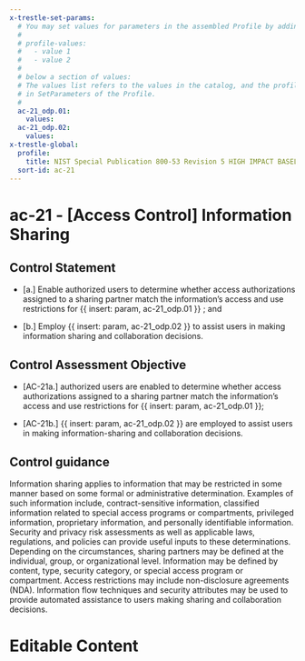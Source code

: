 ```yaml
---
x-trestle-set-params:
  # You may set values for parameters in the assembled Profile by adding
  #
  # profile-values:
  #   - value 1
  #   - value 2
  #
  # below a section of values:
  # The values list refers to the values in the catalog, and the profile-values represent values
  # in SetParameters of the Profile.
  #
  ac-21_odp.01:
    values:
  ac-21_odp.02:
    values:
x-trestle-global:
  profile:
    title: NIST Special Publication 800-53 Revision 5 HIGH IMPACT BASELINE
  sort-id: ac-21
---
```


# ac-21 - \[Access Control\] Information Sharing

## Control Statement

- \[a.\] Enable authorized users to determine whether access authorizations assigned to a sharing partner match the information’s access and use restrictions for {{ insert: param, ac-21_odp.01 }} ; and

- \[b.\] Employ {{ insert: param, ac-21_odp.02 }} to assist users in making information sharing and collaboration decisions.

## Control Assessment Objective

- \[AC-21a.\] authorized users are enabled to determine whether access authorizations assigned to a sharing partner match the information’s access and use restrictions for {{ insert: param, ac-21_odp.01 }};

- \[AC-21b.\] {{ insert: param, ac-21_odp.02 }} are employed to assist users in making information-sharing and collaboration decisions.

## Control guidance

Information sharing applies to information that may be restricted in some manner based on some formal or administrative determination. Examples of such information include, contract-sensitive information, classified information related to special access programs or compartments, privileged information, proprietary information, and personally identifiable information. Security and privacy risk assessments as well as applicable laws, regulations, and policies can provide useful inputs to these determinations. Depending on the circumstances, sharing partners may be defined at the individual, group, or organizational level. Information may be defined by content, type, security category, or special access program or compartment. Access restrictions may include non-disclosure agreements (NDA). Information flow techniques and security attributes may be used to provide automated assistance to users making sharing and collaboration decisions.

# Editable Content

<!-- Make additions and edits below -->
<!-- The above represents the contents of the control as received by the profile, prior to additions. -->
<!-- If the profile makes additions to the control, they will appear below. -->
<!-- The above markdown may not be edited but you may edit the content below, and/or introduce new additions to be made by the profile. -->
<!-- If there is a yaml header at the top, parameter values may be edited. Use --set-parameters to incorporate the changes during assembly. -->
<!-- The content here will then replace what is in the profile for this control, after running profile-assemble. -->
<!-- The current profile has no added parts for this control, but you may add new ones here. -->
<!-- Each addition must have a heading either of the form ## Control my_addition_name -->
<!-- or ## Part a. (where the a. refers to one of the control statement labels.) -->
<!-- "## Control" parts are new parts added after the statement part. -->
<!-- "## Part" parts are new parts added into the top-level statement part with that label. -->
<!-- Subparts may be added with nested hash levels of the form ### My Subpart Name -->
<!-- underneath the parent ## Control or ## Part being added -->
<!-- See https://ibm.github.io/compliance-trestle/tutorials/ssp_profile_catalog_authoring/ssp_profile_catalog_authoring for guidance. -->
